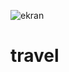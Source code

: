 ![ekran](https://github.com/volkanbasaran1/travel/assets/76842256/0319e792-9f22-42dc-a7b6-95d1f0d6cc37)
<h1>tr a v e l </h1>
 
 
